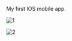 My first IOS mobile app.

![1](https://github.com/sametkorkmaaz/DiceeApp/blob/main/screenshots/screenshot1.png)

![2](screenshots/screenshot2.png)
